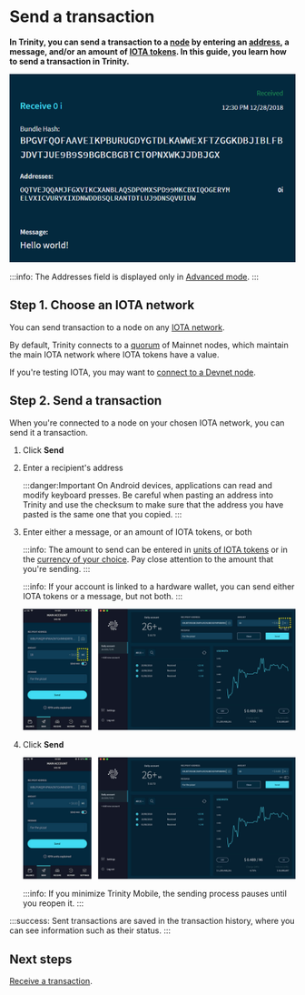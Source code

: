 # Send a transaction

**In Trinity, you can send a transaction to a [node](root://getting-started/0.1/network/nodes.md) by entering an [address](root://getting-started/0.1/clients/addresses.md), a message, and/or an amount of [IOTA tokens](root://getting-started/0.1/clients/token.md). In this guide, you learn how to send a transaction in Trinity.**

![A received transaction](../images/trinity-receive-message.png)

:::info:
The Addresses field is displayed only in [Advanced mode](../how-to-guides/change-the-general-settings.md).
:::

## Step 1. Choose an IOTA network

You can send transaction to a node on any [IOTA network](root://getting-started/0.1/network/iota-networks.md).

By default, Trinity connects to a [quorum](../concepts/node-quorum.md) of Mainnet nodes, which maintain the main IOTA network where IOTA tokens have a value.

If you're testing IOTA, you may want to [connect to a Devnet node](../how-to-guides/connect-to-a-custom-node.md).

## Step 2. Send a transaction

When you're connected to a node on your chosen IOTA network, you can send it a transaction.

1. Click **Send**

2. Enter a recipient's address

    :::danger:Important
    On Android devices, applications can read and modify keyboard presses. Be careful when pasting an address into Trinity and use the checksum to make sure that the address you have pasted is the same one that you copied.
    :::

3. Enter either a message, or an amount of IOTA tokens, or both

    :::info:
    The amount to send can be entered in [units of IOTA tokens](root://getting-started/0.1/clients/token.md#units-of-iota-tokens) or in the [currency of your choice](../how-to-guides/change-the-general-settings.md). Pay close attention to the amount that you're sending.
    :::

    :::info:
    If your account is linked to a hardware wallet, you can send either IOTA tokens or a message, but not both.
    :::

    ![IOTA units](../images/sending-value-highlighted.jpg)
    
4. Click **Send**

    ![Sending IOTA tokens](../images/send.jpg)

    :::info:
    If you minimize Trinity Mobile, the sending process pauses until you reopen it.
    :::

:::success:
Sent transactions are saved in the transaction history, where you can see information such as their status.
:::

## Next steps

[Receive a transaction](../how-to-guides/receive-a-transaction.md).

